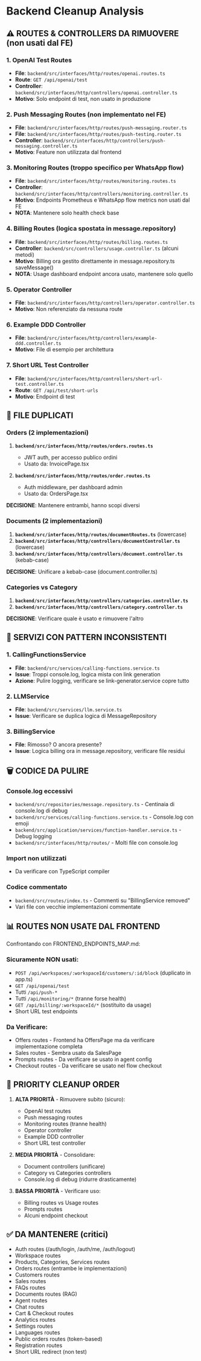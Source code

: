 # Backend Cleanup Analysis

## ⚠️ ROUTES & CONTROLLERS DA RIMUOVERE (non usati dal FE)

### 1. OpenAI Test Routes
- **File**: `backend/src/interfaces/http/routes/openai.routes.ts`
- **Route**: `GET /api/openai/test`
- **Controller**: `backend/src/interfaces/http/controllers/openai.controller.ts`
- **Motivo**: Solo endpoint di test, non usato in produzione

### 2. Push Messaging Routes (non implementato nel FE)
- **File**: `backend/src/interfaces/http/routes/push-messaging.router.ts`
- **File**: `backend/src/interfaces/http/routes/push-testing.router.ts`
- **Controller**: `backend/src/interfaces/http/controllers/push-messaging.controller.ts`
- **Motivo**: Feature non utilizzata dal frontend

### 3. Monitoring Routes (troppo specifico per WhatsApp flow)
- **File**: `backend/src/interfaces/http/routes/monitoring.routes.ts`
- **Controller**: `backend/src/interfaces/http/controllers/monitoring.controller.ts`
- **Motivo**: Endpoints Prometheus e WhatsApp flow metrics non usati dal FE
- **NOTA**: Mantenere solo health check base

### 4. Billing Routes (logica spostata in message.repository)
- **File**: `backend/src/interfaces/http/routes/billing.routes.ts`
- **Controller**: `backend/src/controllers/usage.controller.ts` (alcuni metodi)
- **Motivo**: Billing ora gestito direttamente in message.repository.ts saveMessage()
- **NOTA**: Usage dashboard endpoint ancora usato, mantenere solo quello

### 5. Operator Controller
- **File**: `backend/src/interfaces/http/controllers/operator.controller.ts`
- **Motivo**: Non referenziato da nessuna route

### 6. Example DDD Controller
- **File**: `backend/src/interfaces/http/controllers/example-ddd.controller.ts`
- **Motivo**: File di esempio per architettura

### 7. Short URL Test Controller
- **File**: `backend/src/interfaces/http/controllers/short-url-test.controller.ts`
- **Route**: `GET /api/test/short-urls`
- **Motivo**: Endpoint di test

## 📁 FILE DUPLICATI

### Orders (2 implementazioni)
1. **`backend/src/interfaces/http/routes/orders.routes.ts`** 
   - JWT auth, per accesso publico ordini
   - Usato da: InvoicePage.tsx
   
2. **`backend/src/interfaces/http/routes/order.routes.ts`**
   - Auth middleware, per dashboard admin
   - Usato da: OrdersPage.tsx

**DECISIONE**: Mantenere entrambi, hanno scopi diversi

### Documents (2 implementazioni)
1. **`backend/src/interfaces/http/routes/documentRoutes.ts`** (lowercase)
2. **`backend/src/interfaces/http/controllers/documentController.ts`** (lowercase)
3. **`backend/src/interfaces/http/controllers/document.controller.ts`** (kebab-case)

**DECISIONE**: Unificare a kebab-case (document.controller.ts)

### Categories vs Category
1. **`backend/src/interfaces/http/controllers/categories.controller.ts`**
2. **`backend/src/interfaces/http/controllers/category.controller.ts`**

**DECISIONE**: Verificare quale è usato e rimuovere l'altro

## 🔧 SERVIZI CON PATTERN INCONSISTENTI

### 1. CallingFunctionsService
- **File**: `backend/src/services/calling-functions.service.ts`
- **Issue**: Troppi console.log, logica mista con link generation
- **Azione**: Pulire logging, verificare se link-generator.service copre tutto

### 2. LLMService
- **File**: `backend/src/services/llm.service.ts`
- **Issue**: Verificare se duplica logica di MessageRepository

### 3. BillingService
- **File**: Rimosso? O ancora presente?
- **Issue**: Logica billing ora in message.repository, verificare file residui

## 🗑️ CODICE DA PULIRE

### Console.log eccessivi
- `backend/src/repositories/message.repository.ts` - Centinaia di console.log di debug
- `backend/src/services/calling-functions.service.ts` - Console.log con emoji
- `backend/src/application/services/function-handler.service.ts` - Debug logging
- `backend/src/interfaces/http/routes/` - Molti file con console.log

### Import non utilizzati
- Da verificare con TypeScript compiler

### Codice commentato
- `backend/src/routes/index.ts` - Commenti su "BillingService removed"
- Vari file con vecchie implementazioni commentate

## 📊 ROUTES NON USATE DAL FRONTEND

Confrontando con FRONTEND_ENDPOINTS_MAP.md:

### Sicuramente NON usati:
- `POST /api/workspaces/:workspaceId/customers/:id/block` (duplicato in app.ts)
- `GET /api/openai/test`
- Tutti `/api/push-*`
- Tutti `/api/monitoring/*` (tranne forse health)
- `GET /api/billing/:workspaceId/*` (sostituito da usage)
- Short URL test endpoints

### Da Verificare:
- Offers routes - Frontend ha OffersPage ma da verificare implementazione completa
- Sales routes - Sembra usato da SalesPage
- Prompts routes - Da verificare se usato in agent config
- Checkout routes - Da verificare se usato nel flow checkout

## 🎯 PRIORITY CLEANUP ORDER

1. **ALTA PRIORITÀ** - Rimuovere subito (sicuro):
   - OpenAI test routes
   - Push messaging routes
   - Monitoring routes (tranne health)
   - Operator controller
   - Example DDD controller
   - Short URL test controller

2. **MEDIA PRIORITÀ** - Consolidare:
   - Document controllers (unificare)
   - Category vs Categories controllers
   - Console.log di debug (ridurre drasticamente)

3. **BASSA PRIORITÀ** - Verificare uso:
   - Billing routes vs Usage routes
   - Prompts routes
   - Alcuni endpoint checkout

## ✅ DA MANTENERE (critici)

- Auth routes (/auth/login, /auth/me, /auth/logout)
- Workspace routes
- Products, Categories, Services routes
- Orders routes (entrambe le implementazioni)
- Customers routes
- Sales routes
- FAQs routes
- Documents routes (RAG)
- Agent routes
- Chat routes
- Cart & Checkout routes
- Analytics routes
- Settings routes
- Languages routes
- Public orders routes (token-based)
- Registration routes
- Short URL redirect (non test)
